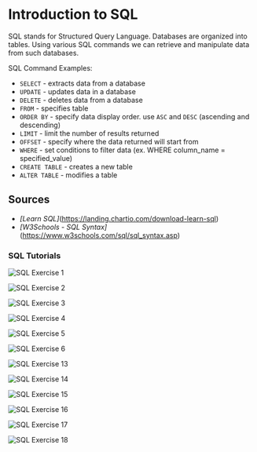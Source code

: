 # Introduction to SQL

SQL stands for Structured Query Language. Databases are organized into tables. Using various SQL commands we can retrieve and manipulate data from such databases.

SQL Command Examples:

* `SELECT` - extracts data from a database
* `UPDATE` - updates data in a database
* `DELETE` - deletes data from a database
* `FROM` - specifies table
* `ORDER BY` - specify data display order. use `ASC` and `DESC` (ascending and descending)
* `LIMIT` - limit the number of results returned
* `OFFSET` - specify where the data returned will start from
* `WHERE` - set conditions to filter data (ex. WHERE column_name = specified_value)
* `CREATE TABLE` - creates a new table
* `ALTER TABLE` - modifies a table

## Sources

* *[Learn SQL]*(<https://landing.chartio.com/download-learn-sql>)
* *[W3Schools - SQL Syntax]*(<https://www.w3schools.com/sql/sql_syntax.asp>)

### SQL Tutorials

![SQL Exercise 1](./SQL-screenshots/exercise1.png)

![SQL Exercise 2](./SQL-screenshots/exercise2.png)

![SQL Exercise 3](./SQL-screenshots/exercise3.png)

![SQL Exercise 4](./SQL-screenshots/exercise4.png)

![SQL Exercise 5](./SQL-screenshots/exercise5.png)

![SQL Exercise 6](./SQL-screenshots/exercise6.png)

![SQL Exercise 13](./SQL-screenshots/exercise13.png)

![SQL Exercise 14](./SQL-screenshots/exercise14.png)

![SQL Exercise 15](./SQL-screenshots/exercise15.png)

![SQL Exercise 16](./SQL-screenshots/exercise16.png)

![SQL Exercise 17](./SQL-screenshots/exercise17.png)

![SQL Exercise 18](./SQL-screenshots/exercise18.png)